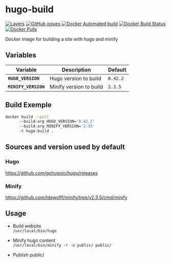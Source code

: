 # hugo-build

[![Layers](https://images.microbadger.com/badges/image/pad92/hugo-build.svg)](https://microbadger.com/images/pad92/hugo-build) [![GitHub issues](https://img.shields.io/github/issues/pad92/docker-hugo-build.svg)](https://github.com/pad92/docker-hugo-build) [![Docker Automated build](https://img.shields.io/docker/automated/pad92/hugo-build.svg?maxAge=2592000)](https://hub.docker.com/r/pad92/hugo-build/) [![Docker Build Status](https://img.shields.io/docker/build/pad92/hugo-build.svg?maxAge=2592000)](https://hub.docker.com/r/pad92/hugo-build/) [![Docker Pulls](https://img.shields.io/docker/pulls/pad92/hugo-build.svg)](https://hub.docker.com/r/pad92/hugo-build/)

Docker image for building a site with hugo and minify

## Variables

| Variable             | Description             | Default   |
|----------------------|-------------------------|-----------|
| **`HUGO_VERSION`**   | Hugo version to build   | `0.42.2`  |
| **`MINIFY_VERSION`** | Minify version to build | `2.3.5`   |


## Build Exemple

```sh
docker build --pull 
      --build-arg HUGO_VERSION='0.42.2'
      --build-arg MINIFY_VERSION='2.35'
      -t hugo-build .
```

## Sources and version used by default

### Hugo

https://github.com/gohugoio/hugo/releases

### Minify

https://github.com/tdewolff/minify/tree/v2.3.5/cmd/minify


## Usage

* Build website  
```/usr/local/bin/hugo```

* Minify hugo content  
```/usr/local/bin/minify -r -o public/ public/```

* Publish public/
